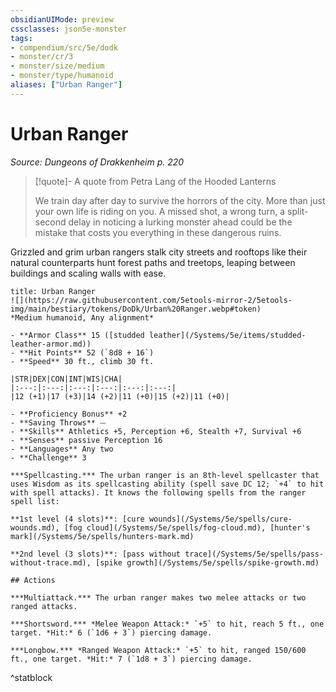 ```yaml
---
obsidianUIMode: preview
cssclasses: json5e-monster
tags:
- compendium/src/5e/dodk
- monster/cr/3
- monster/size/medium
- monster/type/humanoid
aliases: ["Urban Ranger"]
---
```

# Urban Ranger
*Source: Dungeons of Drakkenheim p. 220*  

> [!quote]- A quote from Petra Lang of the Hooded Lanterns  
> 
> We train day after day to survive the horrors of the city. More than just your own life is riding on you. A missed shot, a wrong turn, a split-second delay in noticing a lurking monster ahead could be the mistake that costs you everything in these dangerous ruins.

Grizzled and grim urban rangers stalk city streets and rooftops like their natural counterparts hunt forest paths and treetops, leaping between buildings and scaling walls with ease.

```ad-statblock
title: Urban Ranger
![](https://raw.githubusercontent.com/5etools-mirror-2/5etools-img/main/bestiary/tokens/DoDk/Urban%20Ranger.webp#token)
*Medium humanoid, Any alignment*

- **Armor Class** 15 ([studded leather](/Systems/5e/items/studded-leather-armor.md))
- **Hit Points** 52 (`8d8 + 16`)
- **Speed** 30 ft., climb 30 ft.

|STR|DEX|CON|INT|WIS|CHA|
|:---:|:---:|:---:|:---:|:---:|:---:|
|12 (+1)|17 (+3)|14 (+2)|11 (+0)|15 (+2)|11 (+0)|

- **Proficiency Bonus** +2
- **Saving Throws** ⏤
- **Skills** Athletics +5, Perception +6, Stealth +7, Survival +6
- **Senses** passive Perception 16
- **Languages** Any two
- **Challenge** 3

***Spellcasting.*** The urban ranger is an 8th-level spellcaster that uses Wisdom as its spellcasting ability (spell save DC 12; `+4` to hit with spell attacks). It knows the following spells from the ranger spell list:

**1st level (4 slots)**: [cure wounds](/Systems/5e/spells/cure-wounds.md), [fog cloud](/Systems/5e/spells/fog-cloud.md), [hunter's mark](/Systems/5e/spells/hunters-mark.md)

**2nd level (3 slots)**: [pass without trace](/Systems/5e/spells/pass-without-trace.md), [spike growth](/Systems/5e/spells/spike-growth.md)

## Actions

***Multiattack.*** The urban ranger makes two melee attacks or two ranged attacks.

***Shortsword.*** *Melee Weapon Attack:* `+5` to hit, reach 5 ft., one target. *Hit:* 6 (`1d6 + 3`) piercing damage.

***Longbow.*** *Ranged Weapon Attack:* `+5` to hit, ranged 150/600 ft., one target. *Hit:* 7 (`1d8 + 3`) piercing damage.
```
^statblock